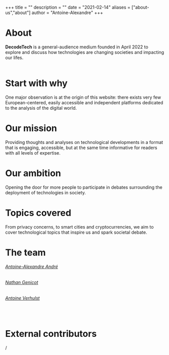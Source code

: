 +++
title = ""
description = ""
date = "2021-02-14"
aliases = ["about-us","about"]
author = "Antoine-Alexandre"
+++

# About

**DecodeTech** is a general-audience medium founded in April 2022 to explore and discuss how technologies are changing societies and impacting our lifes.  
&nbsp;

# Start with why

One major observation is at the origin of this website: there exists very few European-centered, easily accessible and independent platforms dedicated to the analysis of the digital world.
&nbsp;

# Our mission

Providing thoughts and analyses on technological developments in a format that is engaging, accessible, but at the same time informative for readers with all levels of expertise. 
&nbsp;

# Our ambition

Opening the door for more people to participate in debates surrounding the deployment of technologies in society. 
&nbsp;

# Topics covered

From privacy concerns, to smart cities and cryptocurrencies, we aim to cover technological topics that inspire us and spark societal debate.
&nbsp;

# The team

###### [Antoine-Alexandre André](https://decodetech.eu/authors/antoine-alexandre/)
###### [Nathan Genicot](https://decodetech.eu/authors/nathan/)
###### [Antoine Verhulst](https://decodetech.eu/authors/antoine/)
&nbsp;

# External contributors
/




